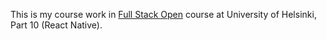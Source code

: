 This is my course work in [Full Stack Open](https://fullstackopen.com) course at University of Helsinki, Part 10 (React Native).
